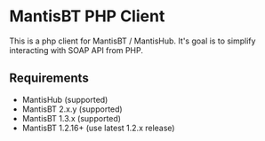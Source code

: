 MantisBT PHP Client
===================

This is a php client for MantisBT / MantisHub.  It's goal is to simplify interacting
with SOAP API from PHP.

Requirements
------------
- MantisHub (supported)
- MantisBT 2.x.y (supported)
- MantisBT 1.3.x (supported)
- MantisBT 1.2.16+ (use latest 1.2.x release)

